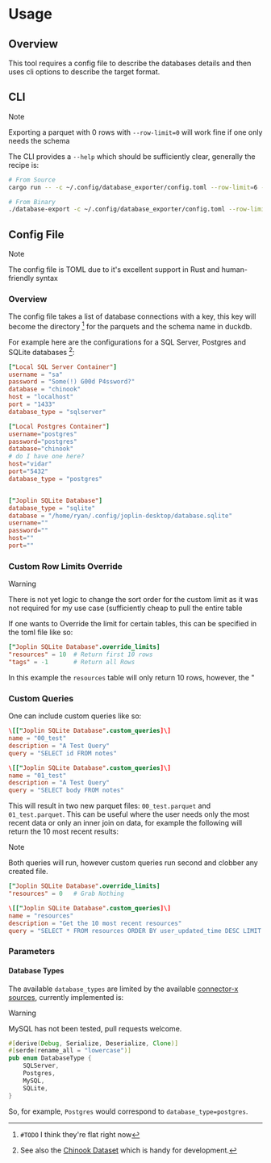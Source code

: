 # Usage

## Overview

This tool requires a config file to describe the databases details and then uses cli options to describe the target format.

## CLI

> [!NOTE]
> Exporting a parquet with 0 rows with `--row-limit=0` will work fine if one only needs the schema

The CLI provides a `--help` which should be sufficiently clear, generally the recipe is:

```sh
# From Source
cargo run -- -c ~/.config/database_exporter/config.toml --row-limit=6 -e data/raw/

# From Binary
./database-export -c ~/.config/database_exporter/config.toml --row-limit=6 -e data/raw/
```

## Config File
> [!NOTE]
> The config file is TOML due to it's excellent support in Rust and human-friendly syntax
### Overview

The config file takes a list of database connections with a key, this key will become the directory [^1738542073] for the parquets and the schema name in duckdb.

[^1738542073]: `#TODO` I think they're flat right now

For example here are the configurations for a SQL Server, Postgres and SQLite databases [^1738542163]:

[^1738542163]: See also the [Chinook Dataset](https://github.com/lerocha/chinook-database) which is handy for development.

```toml
["Local SQL Server Container"]
username = "sa"
password = "Some(!) G00d P4ssword?"
database = "chinook"
host = "localhost"
port = "1433"
database_type = "sqlserver"

["Local Postgres Container"]
username="postgres"
password="postgres"
database="chinook"
# do I have one here?
host="vidar"
port="5432"
database_type = "postgres"


["Joplin SQLite Database"]
database_type = "sqlite"
database = "/home/ryan/.config/joplin-desktop/database.sqlite"
username=""
password=""
host=""
port=""
```

### Custom Row Limits Override

> [!WARNING]
> There is not yet logic to change the sort order for the custom limit as it was not required for my use case (sufficiently cheap to pull the entire table

If one wants to Override the limit for certain tables, this can be specified in the toml file like so:

```toml
["Joplin SQLite Database".override_limits]
"resources" = 10  # Return first 10 rows
"tags" = -1       # Return all Rows
```

In this example the `resources` table will only return 10 rows, however, the "

### Custom Queries

One can include custom queries like so:

```toml
\[["Joplin SQLite Database".custom_queries]\]
name = "00_test"
description = "A Test Query"
query = "SELECT id FROM notes"

\[["Joplin SQLite Database".custom_queries]\]
name = "01_test"
description = "A Test Query"
query = "SELECT body FROM notes"
```

This will result in two new parquet files: `00_test.parquet` and `01_test.parquet`. This can be useful where the user needs only the most recent data or only an inner join on data, for example the following will return the 10 most recent results:

> [!NOTE]
> Both queries will run, however custom queries run second and clobber any created file.


```toml
["Joplin SQLite Database".override_limits]
"resources" = 0   # Grab Nothing

\[["Joplin SQLite Database".custom_queries]\]
name = "resources"
description = "Get the 10 most recent resources"
query = "SELECT * FROM resources ORDER BY user_updated_time DESC LIMIT 10"

```



### Parameters
#### Database Types

The available `database_types` are limited by the available [connector-x sources](https://github.com/sfu-db/connector-x?tab=readme-ov-file#sources), currently implemented is:

> [!WARNING]
> MySQL has not been tested, pull requests welcome.

```rust
#[derive(Debug, Serialize, Deserialize, Clone)]
#[serde(rename_all = "lowercase")]
pub enum DatabaseType {
    SQLServer,
    Postgres,
    MySQL,
    SQLite,
}
```

So, for example, `Postgres` would correspond to `database_type=postgres`.
